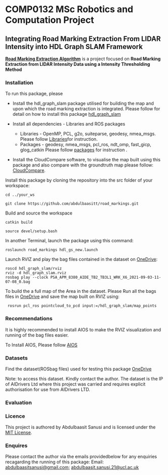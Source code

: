 # COMP0132 MSc Robotics and Computation Project
## 

## Integrating Road Marking Extraction From LIDAR Intensity into HDL Graph SLAM Framework

[**Road Marking Extraction Algorithm**](https://github.com/abdulbaasitt/road_markings) is a project focused on **Road Marking Extraction from LIDAR Intensity Data using a Intensity Thresholding Method**  



### Installation

To run this package, please 



* Install the hdl\_graph\_slam package utilised for building the map and upon which the road marking extraction is integrated. Please follow for detail on how to install this package [hdl_graph_slam](https://github.com/koide3/hdl_graph_slam)

* Install all dependencies - Libraries and ROS packages

    - Libraries -  OpenMP, PCL, g2o, suiteparse, geodesy, nmea_msgs. Please follow [Libraries](https://github.com/koide3/hdl_graph_slam/blob/master/README.md)for instruction.
    - Packages  - geodesy, nmea_msgs, pcl_ros, ndt_omp, fast_gicp, glog_catkin Please follow [packages](https://github.com/koide3/hdl_graph_slam/blob/master/README.md) for instruction .

* Install the CloudCompare software, to visualise the map built using this package and also compare with the groundtruth map please follow: [CloudCompare](https://www.danielgm.net/cc/).





Install this package by cloning the repository into the src folder of your workspace:  

```
cd ../your_ws
```

```
git clone https://github.com/abdulbaasitt/road_markings.git
```

Build and source the workspace 
```
catkin build
```

```
source devel/setup.bash

```


In another Terminal, launch the package using this command:

```
roslaunch road_markings hdl_gs_new.launch

```


Launch RVIZ and play the bag files contained in the dataset on [OneDrive](https://1drv.ms/u/s!AlyJLAe_KcLYhYZ-hE4GSYI0GPUMVA?e=hZYrjl):

```
roscd hdl_graph_slam/rviz
rviz -d hdl_graph_slam.rviz
rosbag play --clock PSA_APM_8380_AIDE_TB2_TB3L1_WRK_X6_2021-09-03-11-07-08_0.bag

```
To build the a full map of the Area in the dataset. Please Run all the bags files in [OneDrive](https://1drv.ms/u/s!AlyJLAe_KcLYhYZ-hE4GSYI0GPUMVA?e=hZYrjl) and save the map built on RVIZ using:

```
 rosrun pcl_ros pointcloud_to_pcd input:=/hdl_graph_slam/map_points

```

### Recommendations

It is highly recommended to install AIOS to make the RVIZ visualization and running of the bag files easier.

To Install AIOS, Please follow [AIOS](https://3.basecamp.com/4075579/buckets/8792819/documents/3309446529)


### Datasets
Find the dataset(ROSbag files) used for testing this package [OneDrive](https://1drv.ms/u/s!AlyJLAe_KcLYhYZ-hE4GSYI0GPUMVA?e=hZYrjl)

Note: to access this dataset. Kindly contact the author. The dataset is the IP of AIDrivers Ltd where this project was carried and requires explicit authorisation for use from AIDrivers LTD. 

### Evaluation 







### Licence
This project is authored by Abdulbaasit Sanusi and is licensed under the [MIT License](https://github.com/abdulbaasitt/road_markings/blob/main/LICENCE).

### Enquires

Please contact the author via the emails providedbelow for any enquiries recagarding the running of this package:
Email: [abdulbaasitsanusi@gmail.com](mailto:abdulbaasitsanusi@gmail.com); [abdulbaasit.sanusi.21@ucl.ac.uk](mailto:abdulbaasit.sanusi.21@ucl.ac.uk)